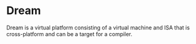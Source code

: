 # Dream
Dream is a virtual platform consisting of a virtual machine and ISA that is cross-platform and can be a target for a compiler.
